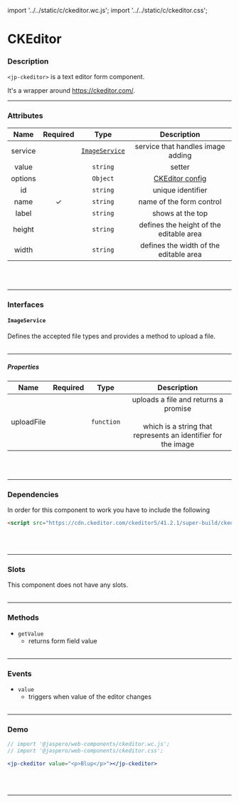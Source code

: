 import '../../static/c/ckeditor.wc.js';
import '../../static/c/ckeditor.css';

# CKEditor

### Description

`<jp-ckeditor>` is a text editor form component.

It's a wrapper around https://ckeditor.com/.
****

### Attributes

| **Name** | **Required** |            **Type**             |                          **Description**                           |
| :------: | :----------: | :-----------------------------: | :----------------------------------------------------------------: |
| service  |              | [`ImageService`](#imageservice) |                 service that handles image adding                  |
|  value   |              |            `string`             |                               setter                               |
| options  |              |            `Object`             | [CKEditor config](https://ckeditor.com/docs/ckeditor5/latest/api/) |
|    id    |              |            `string`             |                         unique identifier                          |
|   name   |      ✓       |            `string`             |                      name of the form control                      |
|  label   |              |            `string`             |                          shows at the top                          |
| height   |              |            `string`             |               defines the height of the editable area              |
|  width   |              |            `string`             |               defines the width of the editable area               |
<br></br>
****

### Interfaces

#### `ImageService`

Defines the accepted file types and provides a method to upload a file.
<br></br>
****

##### Properties

|  **Name**  | **Required** |  **Type**  |                                               **Description**                                                |
| :--------: | :----------: | :--------: | :----------------------------------------------------------------------------------------------------------: |
| uploadFile |              | `function` | uploads a file and returns a promise <br></br> which is a string that represents an identifier for the image |

<br></br>
****

### Dependencies

In order for this component to work you have to include the following

```html
<script src="https://cdn.ckeditor.com/ckeditor5/41.2.1/super-build/ckeditor.js"></script>
```
<br></br>
****

### Slots

This component does not have any slots.
<br></br>
****

### Methods

- `getValue`
  - returns form field value
<br></br>
****

### Events

- `value`
  - triggers when value of the editor changes
<br></br>
****

### Demo

```jsx live
// import '@jaspero/web-components/ckeditor.wc.js';
// import '@jaspero/web-components/ckeditor.css';

<jp-ckeditor value="<p>Blup</p>"></jp-ckeditor>
```
<br></br>
****